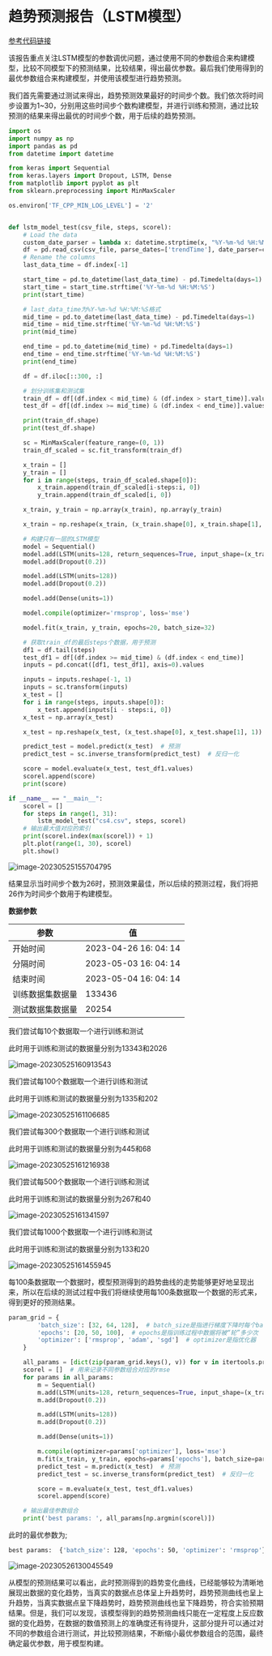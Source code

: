 # 趋势预测报告（LSTM模型）

[参考代码链接](**https://github.com/xiao21wei/technology**)

该报告重点关注LSTM模型的参数调优问题，通过使用不同的参数组合来构建模型，比较不同模型下的预测结果，比较结果，得出最优参数。最后我们使用得到的最优参数组合来构建模型，并使用该模型进行趋势预测。

我们首先需要通过测试来得出，趋势预测效果最好的时间步个数。我们依次将时间步设置为1~30，分别用这些时间步个数构建模型，并进行训练和预测，通过比较预测的结果来得出最优的时间步个数，用于后续的趋势预测。

```python
import os
import numpy as np
import pandas as pd
from datetime import datetime

from keras import Sequential
from keras.layers import Dropout, LSTM, Dense
from matplotlib import pyplot as plt
from sklearn.preprocessing import MinMaxScaler

os.environ['TF_CPP_MIN_LOG_LEVEL'] = '2'


def lstm_model_test(csv_file, steps, scorel):
    # Load the data
    custom_date_parser = lambda x: datetime.strptime(x, "%Y-%m-%d %H:%M:%S")
    df = pd.read_csv(csv_file, parse_dates=['trendTime'], date_parser=custom_date_parser, index_col='trendTime')
    # Rename the columns
    last_data_time = df.index[-1]

    start_time = pd.to_datetime(last_data_time) - pd.Timedelta(days=1) - pd.Timedelta(days=7)
    start_time = start_time.strftime('%Y-%m-%d %H:%M:%S')
    print(start_time)

    # last_data_time为%Y-%m-%d %H:%M:%S格式
    mid_time = pd.to_datetime(last_data_time) - pd.Timedelta(days=1)
    mid_time = mid_time.strftime('%Y-%m-%d %H:%M:%S')
    print(mid_time)

    end_time = pd.to_datetime(mid_time) + pd.Timedelta(days=1)
    end_time = end_time.strftime('%Y-%m-%d %H:%M:%S')
    print(end_time)

    df = df.iloc[::300, :]

    # 划分训练集和测试集
    train_df = df[(df.index < mid_time) & (df.index > start_time)].values
    test_df = df[(df.index >= mid_time) & (df.index < end_time)].values

    print(train_df.shape)
    print(test_df.shape)

    sc = MinMaxScaler(feature_range=(0, 1))
    train_df_scaled = sc.fit_transform(train_df)

    x_train = []
    y_train = []
    for i in range(steps, train_df_scaled.shape[0]):
        x_train.append(train_df_scaled[i-steps:i, 0])
        y_train.append(train_df_scaled[i, 0])

    x_train, y_train = np.array(x_train), np.array(y_train)

    x_train = np.reshape(x_train, (x_train.shape[0], x_train.shape[1], 1))

    # 构建只有一层的LSTM模型
    model = Sequential()
    model.add(LSTM(units=128, return_sequences=True, input_shape=(x_train.shape[1], 1)))
    model.add(Dropout(0.2))

    model.add(LSTM(units=128))
    model.add(Dropout(0.2))

    model.add(Dense(units=1))

    model.compile(optimizer='rmsprop', loss='mse')

    model.fit(x_train, y_train, epochs=20, batch_size=32)

    # 获取train_df的最后steps个数据，用于预测
    df1 = df.tail(steps)
    test_df1 = df[(df.index >= mid_time) & (df.index < end_time)]
    inputs = pd.concat([df1, test_df1], axis=0).values

    inputs = inputs.reshape(-1, 1)
    inputs = sc.transform(inputs)
    x_test = []
    for i in range(steps, inputs.shape[0]):
        x_test.append(inputs[i - steps:i, 0])
    x_test = np.array(x_test)

    x_test = np.reshape(x_test, (x_test.shape[0], x_test.shape[1], 1))

    predict_test = model.predict(x_test)  # 预测
    predict_test = sc.inverse_transform(predict_test)  # 反归一化

    score = model.evaluate(x_test, test_df1.values)
    scorel.append(score)
    print(score)

if __name__ == "__main__":
    scorel = []
    for steps in range(1, 31):
        lstm_model_test("cs4.csv", steps, scorel)
    # 输出最大值对应的索引
    print(scorel.index(max(scorel)) + 1)
    plt.plot(range(1, 30), scorel)
    plt.show()
```

![image-20230525155704795](趋势预测报告（LSTM模型）.assets/image-20230525155704795.png)

结果显示当时间步个数为26时，预测效果最佳，所以后续的预测过程，我们将把26作为时间步个数用于构建模型。

**数据参数**

| 参数             | 值                    |
| ---------------- | --------------------- |
| 开始时间         | 2023-04-26 16: 04: 14 |
| 分隔时间         | 2023-05-03 16: 04: 14 |
| 结束时间         | 2023-05-04 16: 04: 14 |
| 训练数据集数据量 | 133436                |
| 测试数据集数据量 | 20254                 |

我们尝试每10个数据取一个进行训练和测试

此时用于训练和测试的数据量分别为13343和2026

![image-20230525160913543](趋势预测报告（LSTM模型）.assets/image-20230525160913543.png)

我们尝试每100个数据取一个进行训练和测试

此时用于训练和测试的数据量分别为1335和202

![image-20230525161106685](趋势预测报告（LSTM模型）.assets/image-20230525161106685.png)

我们尝试每300个数据取一个进行训练和测试

此时用于训练和测试的数据量分别为445和68

![image-20230525161216938](趋势预测报告（LSTM模型）.assets/image-20230525161216938.png)

我们尝试每500个数据取一个进行训练和测试

此时用于训练和测试的数据量分别为267和40

![image-20230525161341597](趋势预测报告（LSTM模型）.assets/image-20230525161341597.png)

我们尝试每1000个数据取一个进行训练和测试

此时用于训练和测试的数据量分别为133和20

![image-20230525161455945](趋势预测报告（LSTM模型）.assets/image-20230525161455945.png)

每100条数据取一个数据时，模型预测得到的趋势曲线的走势能够更好地呈现出来，所以在后续的测试过程中我们将继续使用每100条数据取一个数据的形式来，得到更好的预测结果。

```python
param_grid = {
        'batch_size': [32, 64, 128],  # batch_size是指进行梯度下降时每个batch包含的样本数
        'epochs': [20, 50, 100],  # epochs是指训练过程中数据将被“轮”多少次
        'optimizer': ['rmsprop', 'adam', 'sgd']  # optimizer是指优化器
    }

    all_params = [dict(zip(param_grid.keys(), v)) for v in itertools.product(*param_grid.values())]
    scorel = []  # 用来记录不同参数组合对应的rmse
    for params in all_params:
        m = Sequential()
        m.add(LSTM(units=128, return_sequences=True, input_shape=(x_train.shape[1], 1)))
        m.add(Dropout(0.2))

        m.add(LSTM(units=128))
        m.add(Dropout(0.2))

        m.add(Dense(units=1))

        m.compile(optimizer=params['optimizer'], loss='mse')
        m.fit(x_train, y_train, epochs=params['epochs'], batch_size=params['batch_size'])
        predict_test = m.predict(x_test)  # 预测
        predict_test = sc.inverse_transform(predict_test)  # 反归一化

        score = m.evaluate(x_test, test_df1.values)
        scorel.append(score)

    # 输出最佳参数组合
    print('best params: ', all_params[np.argmin(scorel)])
```

此时的最优参数为;

```bash
best params:  {'batch_size': 128, 'epochs': 50, 'optimizer': 'rmsprop'}
```

![image-20230526130045549](趋势预测报告（LSTM模型）.assets/image-20230526130045549.png)

从模型的预测结果可以看出，此时预测得到的趋势变化曲线，已经能够较为清晰地展现出数据的变化趋势，当真实的数据点总体呈上升趋势时，趋势预测曲线也呈上升趋势，当真实数据点呈下降趋势时，趋势预测曲线也呈下降趋势，符合实验预期结果。但是，我们可以发现，该模型得到的趋势预测曲线只能在一定程度上反应数据的变化趋势，在数据的数值预测上的准确度还有待提升，这部分提升可以通过对不同的参数组合进行测试，并比较预测结果，不断缩小最优参数组合的范围，最终确定最优参数，用于模型构建。

